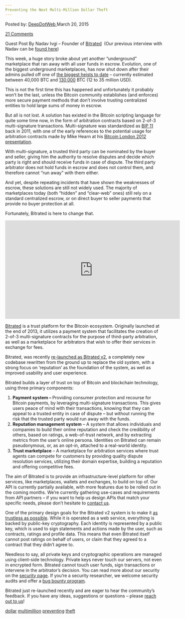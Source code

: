 ```yaml
---
Preventing the Next Multi-Million Dollar Theft
---
```

<article class="post-listing post-9560 post type-post status-publish format-standard has-post-thumbnail hentry  tag-dollar tag-multimillion tag-preventing tag-theft">
<div class="post-inner">
<span>Posted by: <a href="https://www.deepdotweb.com/author/admin/" title="">DeepDotWeb </a></span>
<span>March 20, 2015</span>

<span><a href="https://www.deepdotweb.com/2015/03/20/preventing-the-next-multi-million-dollar-theft/#comments">21 Comments</a></span>


<p>Guest Post By Nadav Ivgi &#8211; Founder of <a href="https://www.bitrated.com/">Bitrated</a>  (Our previous interview with Nadav can be <a href="http://www.deepdotweb.com/2014/02/17/bitrated-bitcoin-arbitration-marketplace/">found here</a>)</p>
<p>This week, a huge story broke about yet another “underground” marketplace that ran away with all user funds in escrow. Evolution, one of the biggest underground marketplaces, has now shut down after their admins pulled off one of <a href="http://www.deepdotweb.com/2015/03/18/evolution-marketplace-exit-scam-biggest-exist-scam-ever/">the biggest heists to date</a> &#8211; currently estimated between 40,000 BTC and <a href="http://www.deepdotweb.com/2015/03/18/interview-with-nswgreat-evolution-staff-member/">130,000</a> BTC (12 to 35 million USD).</p>
<p>This is not the first time this has happened and unfortunately it probably won’t be the last, unless the Bitcoin community establishes (and enforces) more secure payment methods that don’t involve trusting centralized entities to hold large sums of money in escrow.</p>
<p>But all is not lost. A solution has existed in the Bitcoin scripting language for quite some time now, in the form of arbitration contracts based on 2-of-3 multi-signature transactions. Multi-signature was standardized as <a href="https://github.com/bitcoin/bips/blob/master/bip-0011.mediawiki">BIP 11</a> back in 2011, with one of the early references to the potential usage for arbitration contracts made by Mike Hearn at his <a href="https://www.youtube.com/watch?v=mD4L7xDNCmA#t=303">Bitcoin London 2012 presentation</a>.</p>
<p>With multi-signature, a trusted third party can be nominated by the buyer and seller, giving him the authority to resolve disputes and decide which party is right and should receive funds in case of dispute. The third party arbitrator does not hold funds in escrow and does not control them, and therefore cannot “run away” with them either.</p>
<p>And yet, despite repeating incidents that have shown the weaknesses of escrow, these solutions are still not widely used. The majority of marketplaces today (both “hidden” and “clear-web” ones) still rely on a standard centralized escrow, or on direct buyer to seller payments that provide no buyer protection at all.</p>
<p>Fortunately, Bitrated is here to change that.</p>
<p><iframe width="560" height="315" src="https://www.youtube.com/embed/iI9hpFUa_CI" frameborder="0" allowfullscreen="allowfullscreen"></iframe></p>
<p><a href="https://www.bitrated.com/">Bitrated</a> is a trust platform for the Bitcoin ecosystem. Originally launched at the end of 2013, it utilizes a payment system that facilitates the creation of 2-of-3 multi-signature contracts for the purpose of third-party arbitration, as well as a marketplace for arbitrators that wish to offer their services in exchange for fees.</p>
<p>Bitrated, was recently <a href="https://bitcoinmagazine.com/19371/bitrated-unveils-reputation-system-multisig-escrow/">re-launched as Bitrated v2</a>, a completely new codebase rewritten from the ground up to replace the old system, with a strong focus on ‘reputation’ as the foundation of the system, as well as improved usability and user experience.</p>
<p>Bitrated builds a layer of trust on top of Bitcoin and blockchain technology, using three primary components:</p>
<ol>
<li><strong>Payment system &#8211; </strong>Providing consumer protection and recourse for Bitcoin payments, by leveraging multi-signature transactions. This gives users peace of mind with their transactions, knowing that they can appeal to a trusted entity in case of dispute &#8211; but without running the risk that the trusted party would run away with the funds.</li>
<li><strong>Reputation management system</strong> &#8211; A system that allows individuals and companies to build their online reputation and check the credibility of others, based on ratings, a web-of-trust network, and by extracting metrics from the user’s online persona. Identities on Bitrated can remain pseudonymous, or, as an opt-in, attached to a real-world identity.</li>
<li><strong>Trust marketplace</strong> &#8211; A marketplace for arbitration services where trust agents can compete for customers by providing quality dispute resolution services, utilizing their domain expertise, building a reputation and offering competitive fees.</li>
</ol>
<p>The aim of Bitrated is to provide an infrastructure-level platform for other services, like marketplaces, wallets and exchanges, to build on top of. Our API is currently partially available, with more features due to be rolled out in the coming months. We’re currently gathering use-cases and requirements from API partners &#8211; if you want to help us design APIs that match your specific needs, please don’t hesitate to <a href="mailto:api@bitrated.com">contact us</a>.</p>
<p>One of the primary design goals for the Bitrated v2 system is to make it <a href="https://www.bitrated.com/security#trustless-server-model">as trustless as possible</a>. While it is operated as a web service, everything is backed by public-key cryptography. Each identity is represented by a public key, which is used to sign statements and actions made by the user, such as contracts, ratings and profile data. This means that even Bitrated itself cannot post ratings on behalf of users, or claim that they agreed to a contract that they didn’t agree to.</p>
<p>Needless to say, all private keys and cryptographic operations are managed using client-side technology. Private keys never touch our servers, not even in encrypted form. Bitrated cannot touch user funds, sign transactions or intervene in the arbitrator’s decision. You can read more about our security on the <a href="https://www.bitrated.com/security">security page</a>. If you’re a security researcher, we welcome security audits and offer a <a href="https://www.bitrated.com/bounty">bug bounty program</a>.</p>
<p>Bitrated just re-launched recently and are eager to hear the community’s feedback. If you have any ideas, suggestions or questions &#8211; please <a href="https://www.bitrated.com/contact">reach out to us</a>!</p>
</div>
<a href="https://www.deepdotweb.com/tag/dollar/" rel="tag">dollar</a> <a href="https://www.deepdotweb.com/tag/multimillion/" rel="tag">multimillion</a> <a href="https://www.deepdotweb.com/tag/preventing/" rel="tag">preventing</a> <a href="https://www.deepdotweb.com/tag/theft/" rel="tag">theft</a></span> <span style="display:none" class="updated">2015-03-20